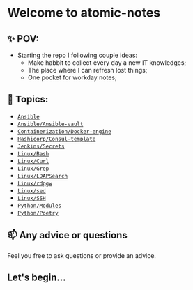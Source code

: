 # Welcome to atomic-notes

## :sparkles: POV:

- Starting the repo I following couple ideas:
    - Make habbit to collect every day a new IT knowledges;
    - The place where I can refresh lost things;
    - One pocket for workday notes;

## :memo: Topics:

* [`Ansible`](ansible/README.md)
* [`Ansible/Ansible-vault`](ansible/ansible-vault/README.md)
* [`Containerization/Docker-engine`](containerization/docker-engine/README.md)
* [`Hashicorp/Consul-template`](hashicorp/consul-template/README.md)
* [`Jenkins/Secrets`](jenkins/secrets/README.md)
* [`Linux/Bash`](linux/bash/README.md)
* [`Linux/Curl`](linux/curl/README.md)
* [`Linux/Grep`](linux/grep/README.md)
* [`Linux/LDAPSearch`](linux/ldapsearch/README.md)
* [`Linux/rdpgw`](linux/rdpgw/README.md)
* [`Linux/sed`](linux/sed/README.md)
* [`Linux/SSH`](linux/ssh/README.md)
* [`Python/Modules`](python/modules/README.md)
* [`Python/Poetry`](python/poetry/README.md)

## :mailbox: Any advice or questions

Feel you free to ask questions or provide an advice.

## Let's begin...
